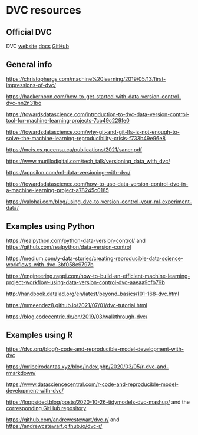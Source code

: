 # DVC resources

## Official DVC

DVC [website](https://dvc.org/) [docs](https://dvc.org/doc) [GitHub](https://github.com/iterative/dvc)

## General info

<https://christophergs.com/machine%20learning/2019/05/13/first-impressions-of-dvc/>

<https://hackernoon.com/how-to-get-started-with-data-version-control-dvc-nn2n31bo>

<https://towardsdatascience.com/introduction-to-dvc-data-version-control-tool-for-machine-learning-projects-7cb49c229fe0>

<https://towardsdatascience.com/why-git-and-git-lfs-is-not-enough-to-solve-the-machine-learning-reproducibility-crisis-f733b49e96e8>

<https://mcis.cs.queensu.ca/publications/2021/saner.pdf>

<https://www.murillodigital.com/tech_talk/versioning_data_with_dvc/>

<https://appsilon.com/ml-data-versioning-with-dvc/>

<https://towardsdatascience.com/how-to-use-data-version-control-dvc-in-a-machine-learning-project-a78245c0185>

<https://valohai.com/blog/using-dvc-to-version-control-your-ml-experiment-data/>

## Examples using Python

<https://realpython.com/python-data-version-control/> and <https://github.com/realpython/data-version-control>

<https://medium.com/y-data-stories/creating-reproducible-data-science-workflows-with-dvc-3bf058e9797b>

<https://engineering.rappi.com/how-to-build-an-efficient-machine-learning-project-workflow-using-data-version-control-dvc-aaeaa9cfb79b>

<http://handbook.datalad.org/en/latest/beyond_basics/101-168-dvc.html>

<https://mmeendez8.github.io/2021/07/01/dvc-tutorial.html>

<https://blog.codecentric.de/en/2019/03/walkthrough-dvc/>

## Examples using R

<https://dvc.org/blog/r-code-and-reproducible-model-development-with-dvc>

<https://mribeirodantas.xyz/blog/index.php/2020/03/05/r-dvc-and-rmarkdown/>

<https://www.datasciencecentral.com/r-code-and-reproducible-model-development-with-dvc/>

<https://loppsided.blog/posts/2020-10-26-tidymodels-dvc-mashup/> and the [corresponding GitHub repository](https://github.com/slopp/tidydvc)

<https://github.com/andrewcstewart/dvc-r/> and <https://andrewcstewart.github.io/dvc-r/>
